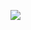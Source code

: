 <img src="https://img.shields.io/badge/HTML-#E34F26style=flat-square&logo=Python&logoColor=white"/></a>

